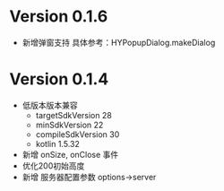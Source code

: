 # Version 0.1.6
- 新增弹窗支持 具体参考：HYPopupDialog.makeDialog

# Version 0.1.4
- 低版本版本兼容
  - targetSdkVersion 28
  - minSdkVersion 22
  - compileSdkVersion 30
  - kotlin 1.5.32
- 新增 onSize, onClose 事件
- 优化200初始高度
- 新增 服务器配置参数 options->server


